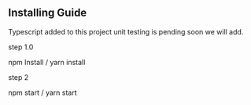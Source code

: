 <!-- @format -->

## Installing Guide

Typescript added to this project unit testing is pending soon we will add.

step 1.0

npm Install / yarn install

step 2

npm start / yarn start